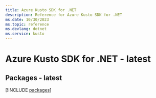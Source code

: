 ```yaml
---
title: Azure Kusto SDK for .NET
description: Reference for Azure Kusto SDK for .NET
ms.date: 10/30/2023
ms.topic: reference
ms.devlang: dotnet
ms.service: kusto
---
```

# Azure Kusto SDK for .NET - latest
## Packages - latest
[!INCLUDE [packages](kusto-index.md)]